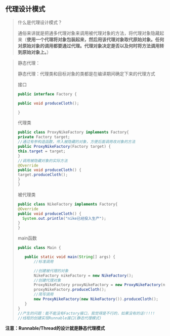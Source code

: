 <h2>代理设计模式</h2>

>什么是代理设计模式？
>
>通俗来讲就是把通多代理对象来调用被代理对象的方法，将代理对象隐藏起来（**使用一个代理将对象包装起来，然后用该代理对象取代原始对象。任何对原始对象的调用都要通过代理。代理对象决定是否以及何时将方法调用转到原始对象上。**）
>



>静态代理：
>
>静态代理：代理类和目标对象的类都是在编译期间确定下来的代理方式
>
>
>
>接口
>
>```java
>public interface Factory {
>
>public void produceCloth();
>
>}
>```
>
>代理类
>
>```java
>public class ProxyNikeFactory implements Factory{
>private Factory target;
>//通过有参构造函数，传入被隐藏的对象，方便后面调用改对象的方法
>public ProxyNikeFactory(Factory target) {
>this.target = target;
>}
>//调用被隐藏对象的实际方法
>@Override
>public void produceCloth() {
>target.produceCloth();
>}
>}
>```
>
>被代理类
>
>```java
>public class NikeFactory implements Factory{
>@Override
>public void produceCloth() {
>   System.out.println("nike已经投入生产");
>}
>}
>```
>
>main函数
>
>```java
>public class Main {
>
>    public static void main(String[] args) {
>        //标准调用
>
>        //创建被代理的对象
>        NikeFactory nikeFactory = new NikeFactory();
>        //创建代理对象
>        ProxyNikeFactory proxyNikeFactory = new ProxyNikeFactory(nikeFactory);
>        proxyNikeFactory.produceCloth();
>        //简写调用
>        new ProxyNikeFactory(new NikeFactory()).produceCloth();
>    }
>}
>//产生的问题：能不能没有Factory接口，我觉得是不行的，如果没有的话!!!!!
>//线程的创建实现Runnable接口(静态代理模式)
>```
>

**注意：Runnable/Thread的设计就是静态代理模式**
